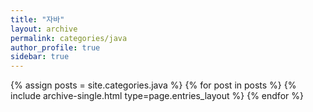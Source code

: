 ```yaml
---
title: "자바"
layout: archive
permalink: categories/java
author_profile: true
sidebar: true
---
```


{% assign posts = site.categories.java %}
{% for post in posts %} {% include archive-single.html type=page.entries_layout %} {% endfor %}